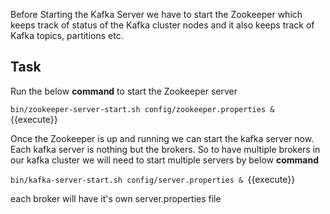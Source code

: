Before Starting the Kafka Server we have to start the Zookeeper which keeps track of status of the Kafka cluster nodes and it also keeps track of Kafka topics, partitions etc.

## Task

Run the below **command** to start the Zookeeper server

`bin/zookeeper-server-start.sh config/zookeeper.properties & `{{execute}}

Once the Zookeeper is up and running we can start the kafka server now. Each kafka server is nothing but the brokers. 
So to have multiple brokers in our kafka cluster we will need to start multiple servers by below **command**

`bin/kafka-server-start.sh config/server.properties & `{{execute}}

each broker will have it's own server.properties file